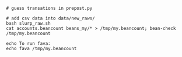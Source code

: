 
    # guess transations in prepost.py

    # add csv data into data/new_raws/
    bash slurp_raw.sh
    cat accounts.beancount beans_my/* > /tmp/my.beancount; bean-check /tmp/my.beancount
    
    echo To run fava:
	echo fava /tmp/my.beancount
